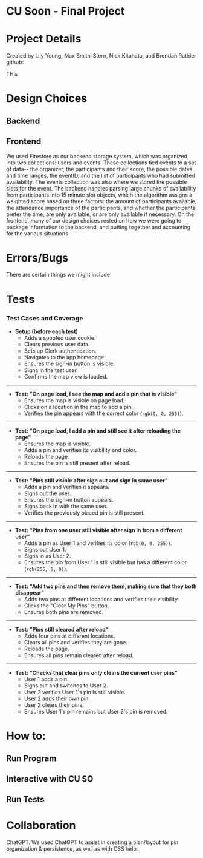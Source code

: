 # CU Soon - Final Project

# Project Details
Created by Lily Young, Max Smith-Stern, Nick Kitahata, and Brendan Rathier
github: 

THis 

# Design Choices

## Backend

## Frontend

We used Firestore as our backend storage system, which was organized into two collections: users and events. These collections tied events to a set of data-- the organizer, the participants and their score, the possible dates and time ranges, the eventID, and the list of participants who had submitted availability. The events collection was also where we stored the possible slots for the event. The backend handles parsing large chunks of availability from participants into 15 minute slot objects, which the algorithm assigns a weighted score based on three factors: the amount of participants available, the attendance importance of the participants, and whether the participants prefer the time, are only available, or are only available if necessary. On the frontend, many of our design choices rested on how we were going to package information to the backend, and putting together and accounting for the various situations 



# Errors/Bugs
There are certain things we might include


# Tests
### **Test Cases and Coverage**

- **Setup (before each test)**
  - Adds a spoofed user cookie.
  - Clears previous user data.
  - Sets up Clerk authentication.
  - Navigates to the app homepage.
  - Ensures the sign-in button is visible.
  - Signs in the test user.
  - Confirms the map view is loaded.

---

- **Test: "On page load, I see the map and add a pin that is visible"**
  - Ensures the map is visible on page load.
  - Clicks on a location in the map to add a pin.
  - Verifies the pin appears with the correct color (`rgb(0, 0, 255)`).

---

- **Test: "On page load, I add a pin and still see it after reloading the page"**
  - Ensures the map is visible.
  - Adds a pin and verifies its visibility and color.
  - Reloads the page.
  - Ensures the pin is still present after reload.

---

- **Test: "Pins still visible after sign out and sign in same user"**
  - Adds a pin and verifies it appears.
  - Signs out the user.
  - Ensures the sign-in button appears.
  - Signs back in with the same user.
  - Verifies the previously placed pin is still present.

---

- **Test: "Pins from one user still visible after sign in from a different user"**
  - Adds a pin as User 1 and verifies its color (`rgb(0, 0, 255)`).
  - Signs out User 1.
  - Signs in as User 2.
  - Ensures the pin from User 1 is still visible but has a different color (`rgb(255, 0, 0)`).

---

- **Test: "Add two pins and then remove them, making sure that they both disappear"**
  - Adds two pins at different locations and verifies their visibility.
  - Clicks the "Clear My Pins" button.
  - Ensures both pins are removed.

---

- **Test: "Pins still cleared after reload"**
  - Adds four pins at different locations.
  - Clears all pins and verifies they are gone.
  - Reloads the page.
  - Ensures all pins remain cleared after reload.

---

- **Test: "Checks that clear pins only clears the current user pins"**
  - User 1 adds a pin.
  - Signs out and switches to User 2.
  - User 2 verifies User 1's pin is still visible.
  - User 2 adds their own pin.
  - User 2 clears their pins.
  - Ensures User 1's pin remains but User 2's pin is removed.

# How to: 

## Run Program

## Interactive with CU SO

## Run Tests

# Collaboration
ChatGPT. We used ChatGPT to assist in creating a plan/layout for pin organization & persistence, as well as with CSS help. 